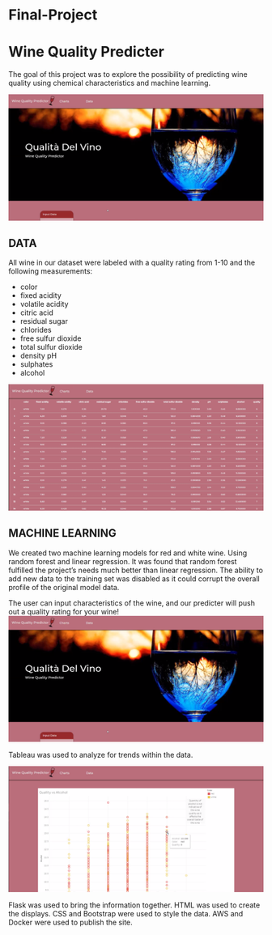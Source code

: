 # Final-Project
# Wine Quality Predicter

The goal of this project was to explore the possibility of predicting wine quality using chemical characteristics and machine learning.

![Landing page large screen](images/1.png)

## DATA
All wine in our dataset were labeled with a quality rating from 1-10 and the following measurements:
- color	
- fixed acidity	
- volatile acidity	
- citric acid	
- residual sugar	
- chlorides	
- free sulfur dioxide	
- total sulfur dioxide	
- density	pH	
- sulphates	
- alcohol	

![Data](images/4.png)

## MACHINE LEARNING

We created two machine learning models for red and white wine. Using random forest and linear regression. It was found that random forest fulfilled the project’s needs much better than linear regression. The ability to add new data to the training set was disabled as it could corrupt the overall profile of the original model data.

The user can input characteristics of the wine, and our predicter will push out a quality rating for your wine!
![Landing page large screen](images/1.png)

Tableau was used to analyze for trends within the data.

![Charts](images/3.png)

Flask was used to bring the information together. 
HTML was used to create the displays. 
CSS and Bootstrap were used to style the data. 
AWS and Docker were used to publish the site.
